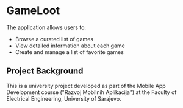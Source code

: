 # GameLoot

The application allows users to:
- Browse a curated list of games
- View detailed information about each game
- Create and manage a list of favorite games

## Project Background
This is a university project developed as part of the Mobile App Development course ("Razvoj Mobilnih Aplikacija") at the Faculty of Electrical Engineering, University of Sarajevo.
